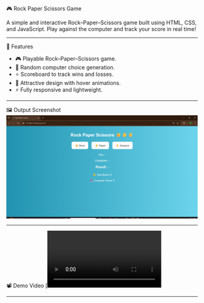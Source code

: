  🎮 Rock Paper Scissors Game

A simple and interactive Rock–Paper–Scissors game built using HTML, CSS, and JavaScript.
Play against the computer and track your score in real time!

---

 🚀 Features
- 🎮 Playable Rock–Paper–Scissors game.  
- 🤖 Random computer choice generation.  
- ⭐ Scoreboard to track wins and losses.  
- 🎨 Attractive design with hover animations.  
- ⚡ Fully responsive and lightweight.

---

 🖼️ Output Screenshot
![Game Screenshot](output.png)

---
 📽️ Demo Video
[![Watch Demo](demo.mp4)

---

